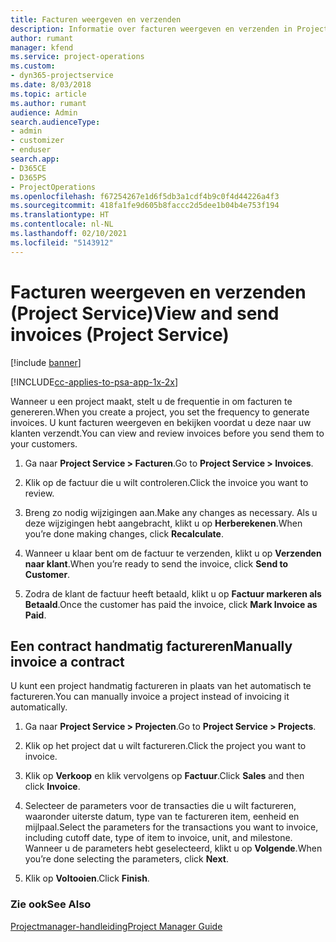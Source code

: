 ```yaml
---
title: Facturen weergeven en verzenden
description: Informatie over facturen weergeven en verzenden in Project Service
author: rumant
manager: kfend
ms.service: project-operations
ms.custom:
- dyn365-projectservice
ms.date: 8/03/2018
ms.topic: article
ms.author: rumant
audience: Admin
search.audienceType:
- admin
- customizer
- enduser
search.app:
- D365CE
- D365PS
- ProjectOperations
ms.openlocfilehash: f67254267e1d6f5db3a1cdf4b9c0f4d44226a4f3
ms.sourcegitcommit: 418fa1fe9d605b8faccc2d5dee1b04b4e753f194
ms.translationtype: HT
ms.contentlocale: nl-NL
ms.lasthandoff: 02/10/2021
ms.locfileid: "5143912"
---
```

# <a name="view-and-send-invoices-project-service"></a><span data-ttu-id="c5d64-103">Facturen weergeven en verzenden (Project Service)</span><span class="sxs-lookup"><span data-stu-id="c5d64-103">View and send invoices (Project Service)</span></span>

[!include [banner](../includes/psa-now-project-operations.md)]

[!INCLUDE[cc-applies-to-psa-app-1x-2x](../includes/cc-applies-to-psa-app-1x-2x.md)]

<span data-ttu-id="c5d64-104">Wanneer u een project maakt, stelt u de frequentie in om facturen te genereren.</span><span class="sxs-lookup"><span data-stu-id="c5d64-104">When you create a project, you set the frequency to generate invoices.</span></span> <span data-ttu-id="c5d64-105">U kunt facturen weergeven en bekijken voordat u deze naar uw klanten verzendt.</span><span class="sxs-lookup"><span data-stu-id="c5d64-105">You can view and review invoices before you send them to your customers.</span></span>  
  
1.  <span data-ttu-id="c5d64-106">Ga naar **Project Service > Facturen**.</span><span class="sxs-lookup"><span data-stu-id="c5d64-106">Go to **Project Service > Invoices**.</span></span>  
  
2.  <span data-ttu-id="c5d64-107">Klik op de factuur die u wilt controleren.</span><span class="sxs-lookup"><span data-stu-id="c5d64-107">Click the invoice you want to review.</span></span>  
  
3.  <span data-ttu-id="c5d64-108">Breng zo nodig wijzigingen aan.</span><span class="sxs-lookup"><span data-stu-id="c5d64-108">Make any changes as necessary.</span></span> <span data-ttu-id="c5d64-109">Als u deze wijzigingen hebt aangebracht, klikt u op **Herberekenen**.</span><span class="sxs-lookup"><span data-stu-id="c5d64-109">When you’re done making changes, click **Recalculate**.</span></span>  
  
4.  <span data-ttu-id="c5d64-110">Wanneer u klaar bent om de factuur te verzenden, klikt u op **Verzenden naar klant**.</span><span class="sxs-lookup"><span data-stu-id="c5d64-110">When you’re ready to send the invoice, click **Send to Customer**.</span></span>  
  
5.  <span data-ttu-id="c5d64-111">Zodra de klant de factuur heeft betaald, klikt u op **Factuur markeren als Betaald**.</span><span class="sxs-lookup"><span data-stu-id="c5d64-111">Once the customer has paid the invoice, click **Mark Invoice as Paid**.</span></span>  
  
## <a name="manually-invoice-a-contract"></a><span data-ttu-id="c5d64-112">Een contract handmatig factureren</span><span class="sxs-lookup"><span data-stu-id="c5d64-112">Manually invoice a contract</span></span>  
 <span data-ttu-id="c5d64-113">U kunt een project handmatig factureren in plaats van het automatisch te factureren.</span><span class="sxs-lookup"><span data-stu-id="c5d64-113">You can manually invoice a project instead of invoicing it automatically.</span></span>  
  
1.  <span data-ttu-id="c5d64-114">Ga naar **Project Service > Projecten**.</span><span class="sxs-lookup"><span data-stu-id="c5d64-114">Go to **Project Service > Projects**.</span></span>  
  
2.  <span data-ttu-id="c5d64-115">Klik op het project dat u wilt factureren.</span><span class="sxs-lookup"><span data-stu-id="c5d64-115">Click the project you want to invoice.</span></span>  
  
3.  <span data-ttu-id="c5d64-116">Klik op **Verkoop** en klik vervolgens op **Factuur**.</span><span class="sxs-lookup"><span data-stu-id="c5d64-116">Click **Sales** and then click **Invoice**.</span></span>  
  
4.  <span data-ttu-id="c5d64-117">Selecteer de parameters voor de transacties die u wilt factureren, waaronder uiterste datum, type van te factureren item, eenheid en mijlpaal.</span><span class="sxs-lookup"><span data-stu-id="c5d64-117">Select the parameters for the transactions you want to invoice, including cutoff date, type of item to invoice, unit, and milestone.</span></span> <span data-ttu-id="c5d64-118">Wanneer u de parameters hebt geselecteerd, klikt u op **Volgende**.</span><span class="sxs-lookup"><span data-stu-id="c5d64-118">When you’re done selecting the parameters, click **Next**.</span></span>  
  
5.  <span data-ttu-id="c5d64-119">Klik op **Voltooien**.</span><span class="sxs-lookup"><span data-stu-id="c5d64-119">Click **Finish**.</span></span>  
  
### <a name="see-also"></a><span data-ttu-id="c5d64-120">Zie ook</span><span class="sxs-lookup"><span data-stu-id="c5d64-120">See Also</span></span>  
 [<span data-ttu-id="c5d64-121">Projectmanager-handleiding</span><span class="sxs-lookup"><span data-stu-id="c5d64-121">Project Manager Guide</span></span>](../psa/project-manager-guide.md)
